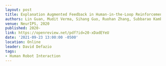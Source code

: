 ```yaml
---
layout: post
title: Explanation Augmented Feedback in Human-in-the-Loop Reinforcement Learning
authors: Lin Guan, Mudit Verma, Sihang Guo, Ruohan Zhang, Subbarao Kambhampati
venue: NeurIPS, 2020
published: 2020-
link: https://openreview.net/pdf?id=20-xDadEYeU
date: '2021-09-23 13:00:00 -0500'
location: Online
leader: David Defazio
tags:
- Human Robot Interaction
---
```

